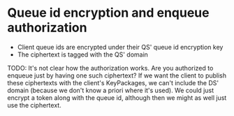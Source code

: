 # Queue id encryption and enqueue authorization

* Client queue ids are encrypted under their QS' queue id encryption key
* The ciphertext is tagged with the QS' domain

TODO: It's not clear how the authorization works. Are you authorized to enqueue just by having one such ciphertext? If we want the client to publish these ciphertexts with the client's KeyPackages, we can't include the DS' domain (because we don't know a priori where it's used). We could just encrypt a token along with the queue id, although then we might as well just use the ciphertext.